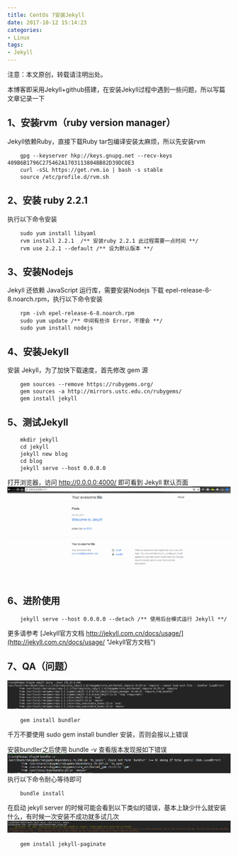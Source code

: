 ```yaml
---
title: CentOs 7安装Jekyll
date: 2017-10-12 15:14:23
categories:
- Linux
tags:
- Jekyll
---
```


注意：本文原创，转载请注明出处。

本博客即采用Jekyll+github搭建，在安装Jekyll过程中遇到一些问题，所以写篇文章记录一下

<!-- more -->

## 1、安装rvm（ruby version manager）
Jekyll依赖Ruby，直接下载Ruby tar包编译安装太麻烦，所以先安装rvm
```she&#39;ll
    gpg --keyserver hkp://keys.gnupg.net --recv-keys 409B6B1796C275462A1703113804BB82D39DC0E3
    curl -sSL https://get.rvm.io | bash -s stable
    source /etc/profile.d/rvm.sh
```

## 2、安装 ruby 2.2.1
执行以下命令安装
```she&#39;ll
    sudo yum install libyaml  
    rvm install 2.2.1  /** 安装ruby 2.2.1 此过程需要一点时间 **/
    rvm use 2.2.1 --default /** 设为默认版本 **/
```

## 3、安装Nodejs
Jekyll 还依赖 JavaScript 运行库，需要安装Nodejs
下载 epel-release-6-8.noarch.rpm，执行以下命令安装
```she&#39;ll
    rpm -ivh epel-release-6-8.noarch.rpm
    sudo yum update /** 中间有些许 Error，不理会 **/
    sudo yum install nodejs
```

## 4、安装Jekyll
安装 Jekyll，为了加快下载速度，首先修改 gem 源
```she&#39;ll
    gem sources --remove https://rubygems.org/
    gem sources -a http://mirrors.ustc.edu.cn/rubygems/
    gem install jekyll
```

## 5、测试Jekyll
```she&#39;ll
    mkdir jekyll
    cd jekyll
    jekyll new blog
    cd blog
    jekyll serve --host 0.0.0.0
```
打开浏览器，访问 http://0.0.0.0:4000/ 即可看到 Jekyll 默认页面
![plot of chunk jekyll](/images/jekyll.png)


## 6、进阶使用
```she&#39;ll
    jekyll serve --host 0.0.0.0 --detach /** 使用后台模式运行 Jekyll **/
```
更多请参考 [Jekyll官方文档 http://jekyll.com.cn/docs/usage/](http://jekyll.com.cn/docs/usage/ "Jekyll官方文档")


## 7、QA（问题）

![plot of chunk bundler](/images/bundler.png)

```she&#39;ll
    gem install bundler
```
千万不要使用 sudo gem install bundler 安装，否则会报以上错误


安装bundler之后使用 bundle -v 查看版本发现报如下错误
![plot of chunk bundler_error](/images/bundler_error.png)
执行以下命令耐心等待即可
```she&#39;ll
    bundle install
```


在启动 jekyll server 的时候可能会看到以下类似的错误，基本上缺少什么就安装什么，有时候一次安装不成功就多试几次
![plot of chunk jekyll-paginate](/images/jekyll-paginate.png)
```she&#39;ll
    gem install jekyll-paginate
```
